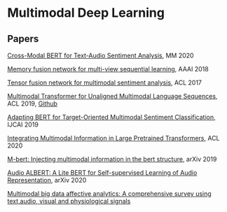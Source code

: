 # Multimodal Deep Learning

## Papers
[Cross-Modal BERT for Text-Audio Sentiment Analysis](https://github.com/thuiar/Cross-Modal-BERT), MM 2020

[Memory fusion network for multi-view sequential learning](https://www.aaai.org/ocs/index.php/AAAI/AAAI18/paper/viewFile/17341/16122), AAAI 2018

[Tensor fusion network for multimodal sentiment analysis](https://www.aclweb.org/anthology/D17-1115.pdf), ACL 2017

[Multimodal Transformer for Unaligned Multimodal Language Sequences](https://arxiv.org/pdf/1906.00295.pdf), ACL 2019, [Github](https://github.com/yaohungt/Multimodal-Transformer)

[Adapting BERT for Target-Oriented Multimodal Sentiment Classification](https://www.ijcai.org/Proceedings/2019/0751.pdf), IJCAI 2019

[Integrating Multimodal Information in Large Pretrained Transformers](https://arxiv.org/abs/1908.05787), ACL 2020

[M-bert: Injecting multimodal information in the bert structure](https://arxiv.org/abs/1908.05787), arXiv 2019

[Audio ALBERT: A Lite BERT for Self-supervised Learning of Audio Representation](https://arxiv.org/abs/2005.08575), arXiv 2020

[Multimodal big data affective analytics: A comprehensive survey using text,audio, visual and physiological signals](https://www.sciencedirect.com/science/article/pii/S1084804519303078)


